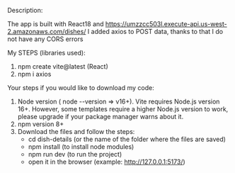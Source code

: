 Description:

The app is built with React18 and https://umzzcc503l.execute-api.us-west-2.amazonaws.com/dishes/
I added axios to POST data, thanks to that I do not have any CORS errors

My STEPS (libraries used):

1. npm create vite@latest (React)
2. npm i axios

Your steps if you would like to download my code:

1. Node version ( node --version => v16+). Vite requires Node.js version 16+. However, some templates require a higher Node.js version to work, please upgrade if your package manager warns about it.
2. npm version 8+
3. Download the files and follow the steps:
   - cd dish-details (or the name of the folder where the files are saved)
   - npm install (to install node modules)
   - npm run dev (to run the project)
   - open it in the browser (example: http://127.0.0.1:5173/)
